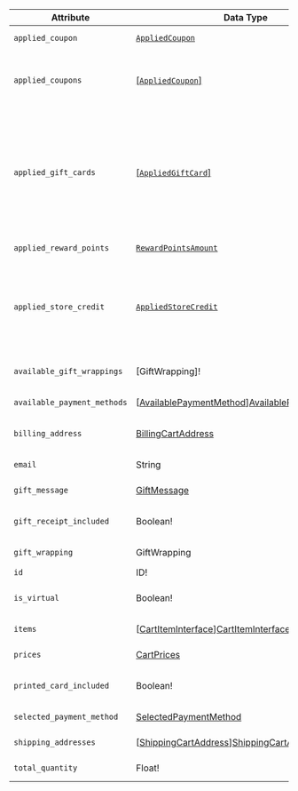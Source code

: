 Attribute |  Data Type | Description
--- | --- | ---
`applied_coupon` | [`AppliedCoupon`][AppliedCoupon] | Deprecated. Use `applied_coupons` instead
`applied_coupons` | [[`AppliedCoupon`]][AppliedCoupon] | An array of `AppliedCoupon` objects. Each object contains the `code` text attribute, which specifies the coupon code
`applied_gift_cards` | [[`AppliedGiftCard`]][AppliedGiftCard] | An array of `AppliedGiftCard` objects. An `AppliedGiftCard` object contains the `code` text attribute, which specifies the gift card code. `applied_gift_cards` is a Commerce-only attribute, defined in the GiftCardAccountGraphQl module
`applied_reward_points`| [`RewardPointsAmount`][RewardPointsAmount] | The amount of reward points applied to the cart
`applied_store_credit` | [`AppliedStoreCredit`][AppliedStoreCredit] | Contains store credit information applied to the cart. `applied_store_credit` is a Commerce-only attribute, defined in the CustomerBalanceGraphQl module
`available_gift_wrappings` | [GiftWrapping]! | The list of available gift wrapping options for the cart
`available_payment_methods` | [[AvailablePaymentMethod]][AvailablePaymentMethod] | Available payment methods
`billing_address` | [BillingCartAddress][BillingCartAddress] | Contains the billing address specified in the customer's cart
`email` | String | The customer's email address
`gift_message` | [GiftMessage][GiftMessage] | A gift message added to the cart
`gift_receipt_included` | Boolean! | Indicates if the customer requested a gift receipt for the cart
`gift_wrapping` | GiftWrapping | The selected gift wrapping for the cart
`id` | ID! | The unique ID of the cart
`is_virtual` | Boolean! | Indicates whether the cart contains only virtual products
`items` | [[CartItemInterface]][CartItemInterface] | Contains the items in the customer's cart
`prices` | [CartPrices][CartPrices] | Contains subtotals and totals
`printed_card_included` | Boolean! | Indicates if the customer requested a printed card for the cart
`selected_payment_method` | [SelectedPaymentMethod][SelectedPaymentMethod] | Selected payment method
`shipping_addresses` | [[ShippingCartAddress]][ShippingCartAddress]! | Contains one or more shipping addresses
`total_quantity` | Float! | Total Quantity of products in the cart

[AppliedCoupon]: {{page.baseurl}}/graphql/queries/cart.html#AppliedCoupon
[AppliedGiftCard]: {{page.baseurl}}/graphql/queries/cart.html#AppliedGiftCard
[AppliedStoreCredit]: {{page.baseurl}}/graphql/queries/cart.html#AppliedStoreCredit
[AvailablePaymentMethod]: {{page.baseurl}}/graphql/queries/cart.html#AvailablePaymentMethod
[BillingCartAddress]: {{page.baseurl}}/graphql/queries/cart.html#BillingCartAddress
[CartItemInterface]: {{page.baseurl}}/graphql/queries/cart.html#CartItemInterface
[CartPrices]: {{page.baseurl}}/graphql/queries/cart.html#CartPrices
[GiftMessage]: {{page.baseurl}}/graphql/queries/cart.html#GiftMessage
[RewardPointsAmount]: {{page.baseurl}}/graphql/queries/cart.html#RewardPointsAmount
[SelectedPaymentMethod]: {{page.baseurl}}/graphql/queries/cart.html#SelectedPaymentMethod
[ShippingCartAddress]: {{page.baseurl}}/graphql/queries/cart.html#ShippingCartAddress
